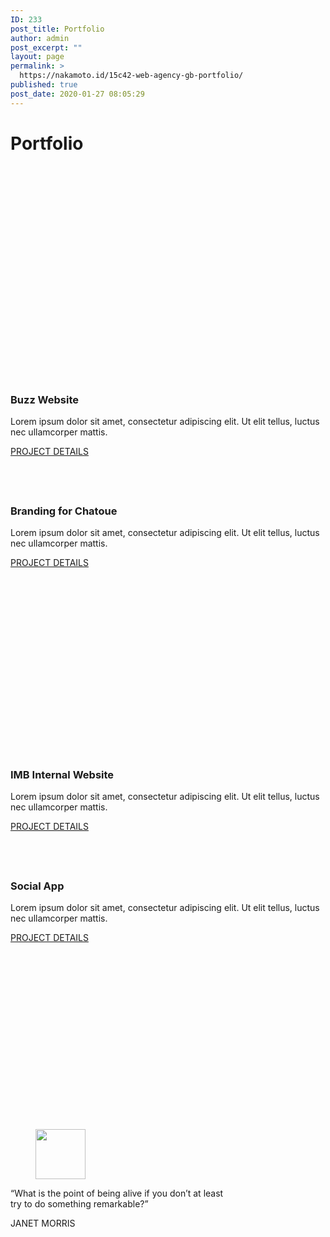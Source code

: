 ```yaml
---
ID: 233
post_title: Portfolio
author: admin
post_excerpt: ""
layout: page
permalink: >
  https://nakamoto.id/15c42-web-agency-gb-portfolio/
published: true
post_date: 2020-01-27 08:05:29
---
```

<!-- wp:cover {"overlayColor":"nv-site-bg","minHeight":300,"align":"full"} -->
<div class="wp-block-cover alignfull has-nv-site-bg-background-color has-background-dim" style="min-height:300px"><div class="wp-block-cover__inner-container"><!-- wp:group -->
<div class="wp-block-group"><div class="wp-block-group__inner-container"><!-- wp:heading {"level":1,"className":"has-text-align-left","textColor":"neve-text-color"} -->
<h1 class="has-text-align-left has-neve-text-color-color has-text-color">Portfolio</h1>
<!-- /wp:heading --></div></div>
<!-- /wp:group --></div></div>
<!-- /wp:cover -->

<!-- wp:cover {"overlayColor":"nv-light-bg","minHeight":600,"align":"full"} -->
<div class="wp-block-cover alignfull has-nv-light-bg-background-color has-background-dim" style="min-height:600px"><div class="wp-block-cover__inner-container"><!-- wp:group -->
<div class="wp-block-group"><div class="wp-block-group__inner-container"><!-- wp:spacer {"height":80} -->
<div style="height:80px" aria-hidden="true" class="wp-block-spacer"></div>
<!-- /wp:spacer -->

<!-- wp:columns {"verticalAlignment":"center"} -->
<div class="wp-block-columns are-vertically-aligned-center"><!-- wp:column {"verticalAlignment":"center","width":50} -->
<div class="wp-block-column is-vertically-aligned-center" style="flex-basis:50%"><!-- wp:image {"id":37,"sizeSlug":"large"} -->
<figure class="wp-block-image size-large"><img src="https://s33834.pcdn.co/web-agency-gb/wp-content/uploads/sites/422/2020/01/neve-web-design-bg-10.jpg" alt="" class="wp-image-37"/></figure>
<!-- /wp:image -->

<!-- wp:heading {"align":"center","level":3,"textColor":"neve-text-color"} -->
<h3 class="has-text-align-center has-neve-text-color-color has-text-color">Buzz Website</h3>
<!-- /wp:heading -->

<!-- wp:paragraph {"align":"center","textColor":"neve-text-color"} -->
<p class="has-text-align-center has-neve-text-color-color has-text-color">Lorem ipsum dolor sit amet, consectetur adipiscing elit. Ut elit tellus, luctus nec ullamcorper mattis.</p>
<!-- /wp:paragraph -->

<!-- wp:buttons {"align":"center"} -->
<div class="wp-block-buttons aligncenter"><!-- wp:button {"className":"is-style-primary"} -->
<div class="wp-block-button is-style-primary"><a class="wp-block-button__link" href="https://demosites.io/web-agency-gb/web-agency-gb-portfolio-single/">PROJECT DETAILS</a></div>
<!-- /wp:button --></div>
<!-- /wp:buttons -->

<!-- wp:spacer {"height":40} -->
<div style="height:40px" aria-hidden="true" class="wp-block-spacer"></div>
<!-- /wp:spacer --></div>
<!-- /wp:column -->

<!-- wp:column {"verticalAlignment":"center","width":50} -->
<div class="wp-block-column is-vertically-aligned-center" style="flex-basis:50%"><!-- wp:image {"id":40,"sizeSlug":"large"} -->
<figure class="wp-block-image size-large"><img src="https://s33834.pcdn.co/web-agency-gb/wp-content/uploads/sites/422/2020/01/neve-web-design-bg-13.jpg" alt="" class="wp-image-40"/></figure>
<!-- /wp:image -->

<!-- wp:heading {"align":"center","level":3,"textColor":"neve-text-color"} -->
<h3 class="has-text-align-center has-neve-text-color-color has-text-color">Branding for Chatoue</h3>
<!-- /wp:heading -->

<!-- wp:paragraph {"align":"center","textColor":"neve-text-color"} -->
<p class="has-text-align-center has-neve-text-color-color has-text-color">Lorem ipsum dolor sit amet, consectetur adipiscing elit. Ut elit tellus, luctus nec ullamcorper mattis.</p>
<!-- /wp:paragraph -->

<!-- wp:buttons {"align":"center"} -->
<div class="wp-block-buttons aligncenter"><!-- wp:button {"className":"is-style-primary"} -->
<div class="wp-block-button is-style-primary"><a class="wp-block-button__link" href="https://demosites.io/web-agency-gb/web-agency-gb-portfolio-single/">PROJECT DETAILS</a></div>
<!-- /wp:button --></div>
<!-- /wp:buttons -->

<!-- wp:spacer {"height":40} -->
<div style="height:40px" aria-hidden="true" class="wp-block-spacer"></div>
<!-- /wp:spacer --></div>
<!-- /wp:column --></div>
<!-- /wp:columns -->

<!-- wp:spacer {"height":40} -->
<div style="height:40px" aria-hidden="true" class="wp-block-spacer"></div>
<!-- /wp:spacer --></div></div>
<!-- /wp:group --></div></div>
<!-- /wp:cover -->

<!-- wp:cover {"overlayColor":"nv-site-bg","minHeight":600,"align":"full"} -->
<div class="wp-block-cover alignfull has-nv-site-bg-background-color has-background-dim" style="min-height:600px"><div class="wp-block-cover__inner-container"><!-- wp:group -->
<div class="wp-block-group"><div class="wp-block-group__inner-container"><!-- wp:spacer {"height":80} -->
<div style="height:80px" aria-hidden="true" class="wp-block-spacer"></div>
<!-- /wp:spacer -->

<!-- wp:columns {"verticalAlignment":"center"} -->
<div class="wp-block-columns are-vertically-aligned-center"><!-- wp:column {"verticalAlignment":"center","width":50} -->
<div class="wp-block-column is-vertically-aligned-center" style="flex-basis:50%"><!-- wp:image {"id":36,"sizeSlug":"large"} -->
<figure class="wp-block-image size-large"><img src="https://s33834.pcdn.co/web-agency-gb/wp-content/uploads/sites/422/2020/01/neve-web-design-bg-09.jpg" alt="" class="wp-image-36"/></figure>
<!-- /wp:image -->

<!-- wp:heading {"align":"center","level":3,"textColor":"neve-text-color"} -->
<h3 class="has-text-align-center has-neve-text-color-color has-text-color">IMB Internal Website</h3>
<!-- /wp:heading -->

<!-- wp:paragraph {"align":"center","textColor":"neve-text-color"} -->
<p class="has-text-align-center has-neve-text-color-color has-text-color">Lorem ipsum dolor sit amet, consectetur adipiscing elit. Ut elit tellus, luctus nec ullamcorper mattis.</p>
<!-- /wp:paragraph -->

<!-- wp:buttons {"align":"center"} -->
<div class="wp-block-buttons aligncenter"><!-- wp:button {"className":"is-style-primary"} -->
<div class="wp-block-button is-style-primary"><a class="wp-block-button__link" href="https://demosites.io/web-agency-gb/web-agency-gb-portfolio-single/">PROJECT DETAILS</a></div>
<!-- /wp:button --></div>
<!-- /wp:buttons -->

<!-- wp:spacer {"height":40} -->
<div style="height:40px" aria-hidden="true" class="wp-block-spacer"></div>
<!-- /wp:spacer --></div>
<!-- /wp:column -->

<!-- wp:column {"verticalAlignment":"center","width":50} -->
<div class="wp-block-column is-vertically-aligned-center" style="flex-basis:50%"><!-- wp:image {"id":42,"sizeSlug":"large"} -->
<figure class="wp-block-image size-large"><img src="https://s33834.pcdn.co/web-agency-gb/wp-content/uploads/sites/422/2020/01/neve-web-design-bg-15.jpg" alt="" class="wp-image-42"/></figure>
<!-- /wp:image -->

<!-- wp:heading {"align":"center","level":3,"textColor":"neve-text-color"} -->
<h3 class="has-text-align-center has-neve-text-color-color has-text-color">Social App</h3>
<!-- /wp:heading -->

<!-- wp:paragraph {"align":"center","textColor":"neve-text-color"} -->
<p class="has-text-align-center has-neve-text-color-color has-text-color">Lorem ipsum dolor sit amet, consectetur adipiscing elit. Ut elit tellus, luctus nec ullamcorper mattis.</p>
<!-- /wp:paragraph -->

<!-- wp:buttons {"align":"center"} -->
<div class="wp-block-buttons aligncenter"><!-- wp:button {"className":"is-style-primary"} -->
<div class="wp-block-button is-style-primary"><a class="wp-block-button__link" href="https://demosites.io/web-agency-gb/web-agency-gb-portfolio-single/">PROJECT DETAILS</a></div>
<!-- /wp:button --></div>
<!-- /wp:buttons -->

<!-- wp:spacer {"height":40} -->
<div style="height:40px" aria-hidden="true" class="wp-block-spacer"></div>
<!-- /wp:spacer --></div>
<!-- /wp:column --></div>
<!-- /wp:columns -->

<!-- wp:spacer {"height":40} -->
<div style="height:40px" aria-hidden="true" class="wp-block-spacer"></div>
<!-- /wp:spacer --></div></div>
<!-- /wp:group --></div></div>
<!-- /wp:cover -->

<!-- wp:cover {"overlayColor":"nv-dark-bg","minHeight":300,"align":"full"} -->
<div class="wp-block-cover alignfull has-nv-dark-bg-background-color has-background-dim" style="min-height:300px"><div class="wp-block-cover__inner-container"><!-- wp:spacer {"height":80} -->
<div style="height:80px" aria-hidden="true" class="wp-block-spacer"></div>
<!-- /wp:spacer -->

<!-- wp:image {"align":"center","id":215,"width":80,"height":80,"sizeSlug":"large","className":"is-style-rounded"} -->
<div class="wp-block-image is-style-rounded"><figure class="aligncenter size-large is-resized"><img src="https://s33834.pcdn.co/web-agency-gb/wp-content/uploads/sites/422/2020/12/neve-web-design-studio-03.1.jpg" alt="" class="wp-image-215" width="80" height="80"/></figure></div>
<!-- /wp:image -->

<!-- wp:paragraph {"align":"center","textColor":"nv-text-dark-bg"} -->
<p class="has-text-align-center has-nv-text-dark-bg-color has-text-color">“What is the point of being alive if you don’t at least <br>try to do something remarkable?”</p>
<!-- /wp:paragraph -->

<!-- wp:paragraph {"align":"center","textColor":"nv-text-dark-bg","style":{"typography":{"fontSize":14}}} -->
<p class="has-text-align-center has-nv-text-dark-bg-color has-text-color" style="font-size:14px">JANET MORRIS</p>
<!-- /wp:paragraph -->

<!-- wp:spacer {"height":80} -->
<div style="height:80px" aria-hidden="true" class="wp-block-spacer"></div>
<!-- /wp:spacer --></div></div>
<!-- /wp:cover -->